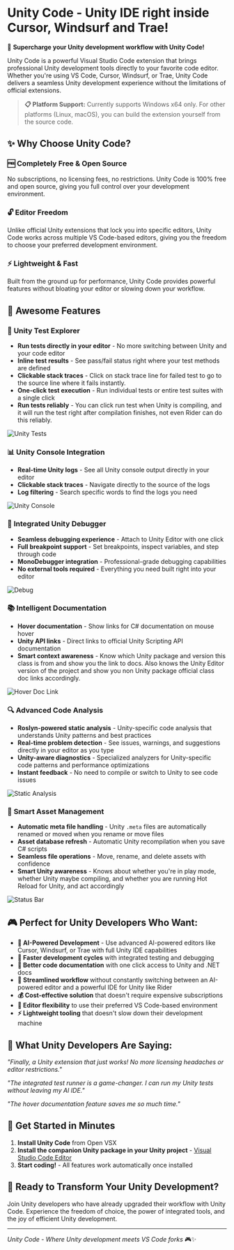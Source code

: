 # Unity Code - Unity IDE right inside Cursor, Windsurf and Trae!

🚀 **Supercharge your Unity development workflow with Unity Code!**

Unity Code is a powerful Visual Studio Code extension that brings professional Unity development tools directly to your favorite code editor. Whether you're using VS Code, Cursor, Windsurf, or Trae, Unity Code delivers a seamless Unity development experience without the limitations of official extensions.

> **📋 Platform Support:** Currently supports Windows x64 only. For other platforms (Linux, macOS), you can build the extension yourself from the source code.

## ✨ Why Choose Unity Code?

### 🆓 **Completely Free & Open Source**
No subscriptions, no licensing fees, no restrictions. Unity Code is 100% free and open source, giving you full control over your development environment.

### 🔓 **Editor Freedom**
Unlike official Unity extensions that lock you into specific editors, Unity Code works across multiple VS Code-based editors, giving you the freedom to choose your preferred development environment.

### ⚡ **Lightweight & Fast**
Built from the ground up for performance, Unity Code provides powerful features without bloating your editor or slowing down your workflow.

## 🎯 Awesome Features

### 🧪 **Unity Test Explorer**
- **Run tests directly in your editor** - No more switching between Unity and your code editor
- **Inline test results** - See pass/fail status right where your test methods are defined
- **Clickable stack traces** - Click on stack trace line for failed test to go to the source line where it fails instantly.
- **One-click test execution** - Run individual tests or entire test suites with a single click
- **Run tests reliably** - You can click run test when Unity is compiling, and it will run the test right after compilation finishes, not even Rider can do this reliably.

![Unity Tests](./assets/Run%20Unity%20Tests%20In%20Trae.png)

### 📊 **Unity Console Integration**
- **Real-time Unity logs** - See all Unity console output directly in your editor
- **Clickable stack traces** - Navigate directly to the source of the logs
- **Log filtering** - Search specific words to find the logs you need

![Unity Console](./assets/Unity%20Console%20in%20Trae.png)

### 🐛 **Integrated Unity Debugger**
- **Seamless debugging experience** - Attach to Unity Editor with one click
- **Full breakpoint support** - Set breakpoints, inspect variables, and step through code
- **MonoDebugger integration** - Professional-grade debugging capabilities
- **No external tools required** - Everything you need built right into your editor

![Debug](./assets/Debug%20in%20Trae.png)

### 📚 **Intelligent Documentation**
- **Hover documentation** - Show links for C# documentation on mouse hover
- **Unity API links** - Direct links to official Unity Scripting API documentation
- **Smart context awareness** - Know which Unity package and version this class is from and show you the link to docs. Also knows the Unity Editor version of the project and show you non Unity package official class doc links accordingly.

![Hover Doc Link](./assets/Hover%20Doc%20Link.png)


### 🔍 **Advanced Code Analysis**
- **Roslyn-powered static analysis** - Unity-specific code analysis that understands Unity patterns and best practices
- **Real-time problem detection** - See issues, warnings, and suggestions directly in your editor as you type
- **Unity-aware diagnostics** - Specialized analyzers for Unity-specific code patterns and performance optimizations
- **Instant feedback** - No need to compile or switch to Unity to see code issues

![Static Analysis](./assets/Static%20Analysis.png)

### 🔄 **Smart Asset Management**
- **Automatic meta file handling** - Unity `.meta` files are automatically renamed or moved when you rename or move files
- **Asset database refresh** - Automatic Unity recompilation when you save C# scripts
- **Seamless file operations** - Move, rename, and delete assets with confidence
- **Smart Unity awareness** - Knows about whether you're in play mode, whether Unity maybe compiling, and whether you are running Hot Reload for Unity, and act accordingly

![Status Bar](./assets/Status%20Bar.png)

## 🎮 Perfect for Unity Developers Who Want:

- **🤖 AI-Powered Development** - Use advanced AI-powered editors like Cursor, Windsurf, or Trae with full Unity IDE capabilities
- **🚀 Faster development cycles** with integrated testing and debugging
- **📖 Better code documentation** with one click access to Unity and .NET docs
- **🔧 Streamlined workflow** without constantly switching between an AI-powered editor and a powerful IDE for Unity like Rider
- **💰 Cost-effective solution** that doesn't require expensive subscriptions
- **🎯 Editor flexibility** to use their preferred VS Code-based environment
- **⚡ Lightweight tooling** that doesn't slow down their development machine

## 🌟 What Unity Developers Are Saying:

*"Finally, a Unity extension that just works! No more licensing headaches or editor restrictions."*

*"The integrated test runner is a game-changer. I can run my Unity tests without leaving my AI IDE."*

*"The hover documentation feature saves me so much time."*

## 🚀 Get Started in Minutes

1. **Install Unity Code** from Open VSX
2. **Install the companion Unity package in your Unity project** - [Visual Studio Code Editor](https://github.com/hackerzhuli/com.hackerzhuli.code)
3. **Start coding!** - All features work automatically once installed

## 🎯 Ready to Transform Your Unity Development?

Join Unity developers who have already upgraded their workflow with Unity Code. Experience the freedom of choice, the power of integrated tools, and the joy of efficient Unity development.

---

*Unity Code - Where Unity development meets VS Code forks* 🎮✨